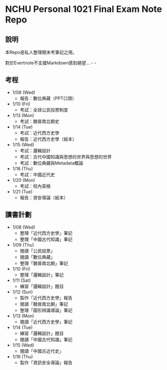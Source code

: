# NCHU Personal 1021 Final Exam Note Repo

## 說明
本Repo是私人整理期末考筆記之用。

對於Evertnote不支援Markdown感到絕望... - -

## 考程
* 1/08 (Wed) 
    * 報告：數位典藏（PPT口頭）
* 1/10 (Fri) 
    * 考試：全球公民投票制度
* 1/13 (Mon) 
    * 考試：魏晉南北朝史
* 1/14 (Tue) 
    * 考試：近代西方史學
    * 報告：近代西方史學（紙本）
* 1/15 (Wed) 
    * 考試：邏輯設計
    * 考試：古代中國知識與思想的世界與思想的世界
    * 考試：數位典藏與Metadata概論
* 1/16 (Thu) 
    * 考試：中國近代史
* 1/20 (Mon) 
    * 考試：校內英檢
* 1/21 (Tue) 
    * 報告：資安導論（紙本）

## 讀書計劃
* 1/08 (Wed) 
    * 整理「近代西方史學」筆記
    * 整理「中國古代知識」筆記
* 1/09 (Thu) 
    * 閱讀「公民投票」
    * 閱讀「數位典藏」
    * 整理「魏晉南北朝」筆記
* 1/10 (Fri) 
    * 整理「邏輯設計」筆記
* 1/11 (Sat) 
    * 練習「邏輯設計」題目
* 1/12 (Sun) 
    * 製作「近代西方史學」報告
    * 閱讀「魏晉南北朝」筆記
    * 整理「圖形辨識導論」筆記
* 1/13 (Mon) 
    * 閱讀「近代西方史學」筆記
* 1/14 (Tue) 
    * 練習「邏輯設計」題目
    * 閱讀「中國古代知識」筆記
* 1/15 (Wed) 
    * 閱讀「中國古近代史」
* 1/16 (Thu) 
    * 製作「資訊安全導論」報告
